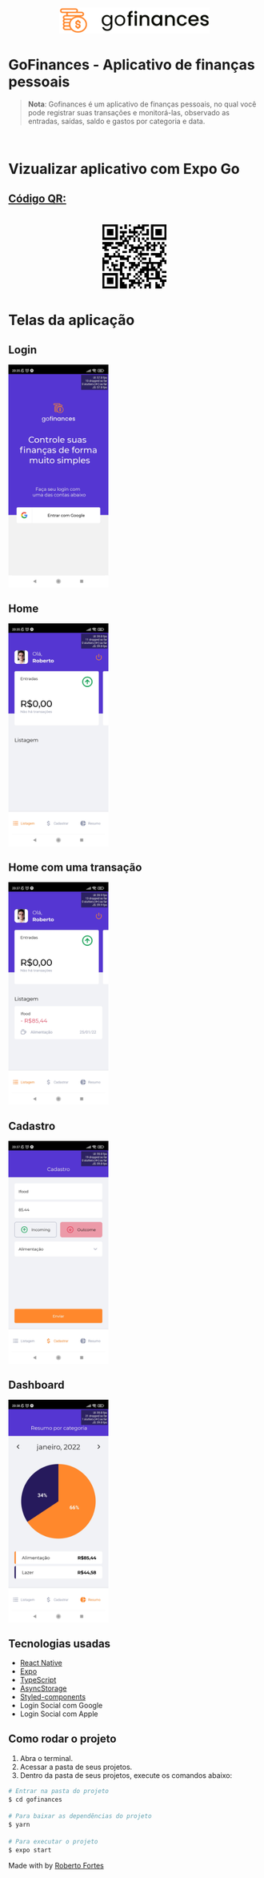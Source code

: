<h1 align="center">
  <img alt="GoFinances" title="GoFinances" src=".github/assets/logo.svg" width="300px" />
</h1>

# GoFinances - Aplicativo de finanças pessoais

> **Nota**: Gofinances é um aplicativo de finanças pessoais, no qual você pode registrar suas transações e monitorá-las, observado as entradas, saídas, saldo e gastos por categoria e data.

<br>

# Vizualizar aplicativo com Expo Go

## [Código QR:](https://expo.dev/@robertbernd/gofinances)

<h1 align="center">
  <img alt="GoFinances" title="GoFinances" src=".github/assets/qrcode.png" width="128px" />
</h1>

# Telas da aplicação

## Login

<img style="width: 200px" align=center src=".github/assets/Screenshot_2022-01-25-20-35-36-703_host.exp.exponent.jpg" />
<br>

## Home

<img style="width: 200px" align=center src=".github/assets/Screenshot_2022-01-25-20-35-51-038_host.exp.exponent.jpg" />
<br>

## Home com uma transação

<img style="width: 200px" align=center src=".github/assets/Screenshot_2022-01-25-20-37-14-323_host.exp.exponent.jpg" />
<br>

## Cadastro

<img style="width: 200px" align=center src=".github/assets/Screenshot_2022-01-25-20-37-33-584_host.exp.exponent.jpg" />
<br>

## Dashboard

<img style="width: 200px" align=center src=".github/assets/Screenshot_2022-01-25-20-38-58-480_host.exp.exponent.jpg" />
<br>

## Tecnologias usadas

- [React Native](https://reactnative.dev/)
- [Expo](https://docs.expo.dev/)
- [TypeScript](https://www.typescriptlang.org/pt/)
- [AsyncStorage](https://styled-components.com/)
- [Styled-components](https://react-native-async-storage.github.io/async-storage/)
- Login Social com Google
- Login Social com Apple

## Como rodar o projeto

1. Abra o terminal.
2. Acessar a pasta de seus projetos.
3. Dentro da pasta de seus projetos, execute os comandos abaixo:

```bash
# Entrar na pasta do projeto
$ cd gofinances

# Para baixar as dependências do projeto
$ yarn

# Para executar o projeto
$ expo start

```

Made with by [Roberto Fortes](https://github.com/robertofortes23/)
